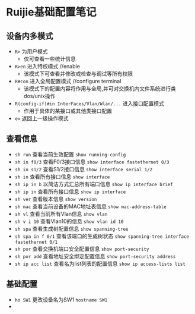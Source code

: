 # Ruijie基础配置笔记
## 设备内多模式
- `R>` 为用户模式
	- 仅可查看一些统计信息
- `R>en` 进入特权模式 //enable
	- 该模式下可查看并修改或检查与调试等所有权限
- `R#con` 进入全局配置模式 //configure terminal
	- 该模式下的配置内容将作用与全局,并可对交换机内文件系统进行类dos/unix操作
- `R(config-if)#in InterFaces/Vlan/Wlan/...` 进入接口配置模式
	- 作用于具体的某接口或其他类接口配置
- `ex` 返回上一级操作模式

## 查看信息
- `sh run` 查看当前生效配置 `show running-config`
- `sh in f0/3` 查看F0/3接口信息 `show interface fastethernet 0/3`
- `sh in s1/2` 查看S1/2接口信息 `show interface serial 1/2`
- `sh in` 查看所有接口信息 `show interface`
- `sh ip in b` 以简洁方式汇总所有端口信息 `show ip interface brief`
- `sh ip in` 查看所有接口信息 `show ip interface`
- `sh ver` 查看版本信息 `show version`
- `sh mac` 查看当前设备的MAC地址表信息 `show mac-address-table`
- `sh vl` 查看当前所有Vlan信息 `show vlan`
- `sh v i 10` 查看Vlan10的信息 `show vlan id 10`
- `sh spa` 查看生成树配置信息 `show spanning-tree`
- `sh spa in f 0/1` 查看该端口的生成树状态 `show spanning-tree interface fastethernet 0/1`
- `sh por` 查看交换机端口安全配置信息 `show port-security`
- `sh por add` 查看地址安全绑定配置信息 `show port-security address`
- `sh ip acc list` 查看名为list列表的配置信息 `show ip access-lists list`

## 基础配置
- `ho SW1` 更改设备名为SW1 `hostname SW1`
-
